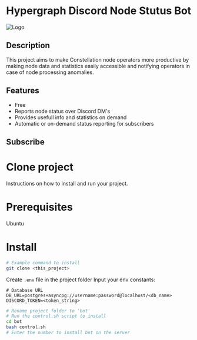 # Hypergraph Discord Node Stutus Bot

![Logo](image-url.jpg)

## Description

This project aims to make Constellation node operators more productive by making node data and statistics easily accessible and notifying operators in case of node processing anomalies.

## Features

- Free
- Reports node status over Discord DM's
- Provides usefull info and statistics on demand
- Automatic or on-demand status reporting for subscribers

## Subscribe

# Clone project

Instructions on how to install and run your project. 

# Prerequisites

Ubuntu

# Install

```bash
# Example command to install
git clone <this_project>
```
Create `.env` file in the project folder
Input your env constants:
```
# Database URL
DB_URL=postgres+asyncpg://username:password@localhost/<db_name>
DISCORD_TOKEN=<token_string>
```
```bash
# Rename project folder to 'bot'
# Run the control.sh script to install
cd bot
bash control.sh
# Enter the number to install bot on the server
```
